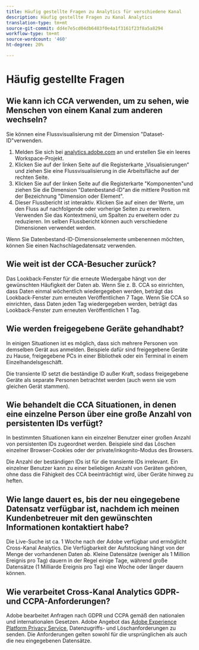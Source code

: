 ```yaml
---
title: Häufig gestellte Fragen zu Analytics für verschiedene Kanal
description: Häufig gestellte Fragen zu Kanal Analytics
translation-type: tm+mt
source-git-commit: dd4e7e5cd04db6483f0e4a1f3161f23f8a5a8294
workflow-type: tm+mt
source-wordcount: '460'
ht-degree: 20%

---
```



# Häufig gestellte Fragen

## Wie kann ich CCA verwenden, um zu sehen, wie Menschen von einem Kanal zum anderen wechseln?

Sie können eine Flussvisualisierung mit der Dimension &quot;Dataset-ID&quot;verwenden.

1. Melden Sie sich bei [analytics.adobe.com](https://analytics.adobe.com) an und erstellen Sie ein leeres Workspace-Projekt.
2. Klicken Sie auf der linken Seite auf die Registerkarte „Visualisierungen“ und ziehen Sie eine Flussvisualisierung in die Arbeitsfläche auf der rechten Seite.
3. Klicken Sie auf der linken Seite auf die Registerkarte &quot;Komponenten&quot;und ziehen Sie die Dimension &quot;Datenbestand-ID&quot;an die mittlere Position mit der Bezeichnung &quot;Dimension oder Element&quot;.
4. Dieser Flussbericht ist interaktiv. Klicken Sie auf einen der Werte, um den Fluss auf nachfolgende oder vorherige Seiten zu erweitern. Verwenden Sie das Kontextmenü, um Spalten zu erweitern oder zu reduzieren. Im selben Flussbericht können auch verschiedene Dimensionen verwendet werden.

Wenn Sie Datenbestand-ID-Dimensionselemente umbenennen möchten, können Sie einen Nachschlagedatensatz verwenden.

## Wie weit ist der CCA-Besucher zurück?

Das Lookback-Fenster für die erneute Wiedergabe hängt von der gewünschten Häufigkeit der Daten ab. [](replay.md) Wenn Sie z. B. CCA so einrichten, dass Daten einmal wöchentlich wiedergegeben werden, beträgt das Lookback-Fenster zum erneuten Veröffentlichen 7 Tage. Wenn Sie CCA so einrichten, dass Daten jeden Tag wiedergegeben werden, beträgt das Lookback-Fenster zum erneuten Veröffentlichen 1 Tag.

## Wie werden freigegebene Geräte gehandhabt?

In einigen Situationen ist es möglich, dass sich mehrere Personen von demselben Gerät aus anmelden. Beispiele dafür sind freigegebene Geräte zu Hause, freigegebene PCs in einer Bibliothek oder ein Terminal in einem Einzelhandelsgeschäft.

Die transiente ID setzt die beständige ID außer Kraft, sodass freigegebene Geräte als separate Personen betrachtet werden (auch wenn sie vom gleichen Gerät stammen).

## Wie behandelt die CCA Situationen, in denen eine einzelne Person über eine große Anzahl von persistenten IDs verfügt?

In bestimmten Situationen kann ein einzelner Benutzer einer großen Anzahl von persistenten IDs zugeordnet werden. Beispiele sind das Löschen einzelner Browser-Cookies oder der private/inkognito-Modus des Browsers.

Die Anzahl der beständigen IDs ist für die transiente IDs irrelevant. Ein einzelner Benutzer kann zu einer beliebigen Anzahl von Geräten gehören, ohne dass die Fähigkeit des CCA beeinträchtigt wird, über Geräte hinweg zu heften.

## Wie lange dauert es, bis der neu eingegebene Datensatz verfügbar ist, nachdem ich meinen Kundenbetreuer mit den gewünschten Informationen kontaktiert habe?

Die Live-Suche ist ca. 1 Woche nach der Adobe verfügbar und ermöglicht Cross-Kanal Analytics. Die Verfügbarkeit der Aufstockung hängt von der Menge der vorhandenen Daten ab. Kleine Datensätze (weniger als 1 Million Ereignis pro Tag) dauern in der Regel einige Tage, während große Datensätze (1 Milliarde Ereignis pro Tag) eine Woche oder länger dauern können.

## Wie verarbeitet Cross-Kanal Analytics GDPR- und CCPA-Anforderungen?

Adobe bearbeitet Anfragen nach GDPR und CCPA gemäß den nationalen und internationalen Gesetzen. Adobe Angebot das [Adobe Experience Platform Privacy Service](https://experienceleague.adobe.com/docs/experience-platform/privacy/home.html), Datenzugriffs- und Löschanforderungen zu senden. Die Anforderungen gelten sowohl für die ursprünglichen als auch die neu eingegebenen Datensätze.
